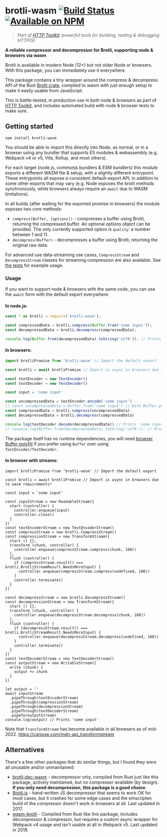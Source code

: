 # brotli-wasm [![Build Status](https://github.com/httptoolkit/brotli-wasm/workflows/CI/badge.svg)](https://github.com/httptoolkit/brotli-wasm/actions) [![Available on NPM](https://img.shields.io/npm/v/brotli-wasm.svg)](https://npmjs.com/package/brotli-wasm)

> _Part of [HTTP Toolkit](https://httptoolkit.tech): powerful tools for building, testing & debugging HTTP(S)_

**A reliable compressor and decompressor for Brotli, supporting node & browsers via wasm**

Brotli is available in modern Node (12+) but not older Node or browsers. With this package, you can immediately use it everywhere.

This package contains a tiny wrapper around the compress & decompress API of the Rust [Brotli crate](https://crates.io/crates/brotli), compiled to wasm with just enough setup to make it easily usable from JavaScript.

This is battle-tested, in production use in both node & browsers as part of [HTTP Toolkit](https://httptoolkit.tech/), and includes automated build with node & browser tests to make sure.

## Getting started

```
npm install brotli-wasm
```

You should be able to import this directly into Node, as normal, or in a browser using any bundler that supports ES modules & webassembly (e.g. Webpack v4 or v5, Vite, Rollup, and most others).

For each target (node.js, commonjs bundlers & ESM bundlers) this module exports a different WASM file & setup, with a slightly different entrypoint. These entrypoints all expose a consistent default-export API, in addition to some other exports that may vary (e.g. Node exposes the brotli methods synchronously, while browsers always require an `await` due to WASM limitations).

In all builds (after waiting for the exported promise in browsers) the module exposes two core methods:

* `compress(Buffer, [options])` - compresses a buffer using Brotli, returning the compressed buffer. An optional options object can be provided. The only currently supported option is `quality`: a number between 1 and 11.
* `decompress(Buffer)` - decompresses a buffer using Brotli, returning the original raw data.

For advanced use data-streaming use cases, `CompressStream` and `DecompressStream` classes for streaming compression are also available. See [the tests](https://github.com/httptoolkit/brotli-wasm/blob/main/test/brotli.spec.ts) for example usage.

### Usage

If you want to support node & browsers with the same code, you can use the `await` form with the default export everywhere.

#### In node.js:

```javascript
const * as brotli = require('brotli-wasm');

const compressedData = brotli.compress(Buffer.from('some input'));
const decompressedData = brotli.decompress(compressedData);

console.log(Buffer.from(decompressedData).toString('utf8')); // Prints 'some input'
```

#### In browsers:

```javascript
import brotliPromise from 'brotli-wasm' // Import the default export

const brotli = await brotliPromise // Import is async in browsers due to wasm requirements!

const textEncoder = new TextEncoder()
const textDecoder = new TextDecoder()

const input = 'some input'

const uncompressedData = textEncoder.encode('some input')
// const uncompressedData = Buffer.from('some input') // With Buffer polyfill
const compressedData = brotli.compress(uncompressedData)
const decompressedData = brotli.decompress(compressedData)

console.log(textDecoder.decode(decompressedData)) // Prints 'some input'
// console.log(Buffer.from(decompressedData).toString('utf8')); // Prints 'some input' with Buffer polyfill
```

The package itself has no runtime dependencies, you will need [browser Buffer polyfill](https://www.npmjs.com/package/browserify-zlib) if you prefer using `Buffer` over using `TextEncoder/TextDecoder`.

#### In browser with streams:
```
import brotliPromise from 'brotli-wasm' // Import the default export

const brotli = await brotliPromise // Import is async in browsers due to wasm requirements!

const input = 'some input'

const inputStream = new ReadableStream({
  start (controller) {
	controller.enqueue(input)
	controller.close()
  }
})
const textEncoderStream = new TextEncoderStream()
const compressStream = new brotli.CompressStream()
const compressionStream = new TransformStream({
  start () {},
  transform (chunk, controller) {
	controller.enqueue(compressStream.compress(chunk, 100))
  },
  flush (controller) {
	if (compressStream.result() === brotli.BrotliStreamResult.NeedsMoreInput) {
	  controller.enqueue(compressStream.compress(undefined, 100))
	}
	controller.terminate()
  }
})

const decompressStream = new brotli.DecompressStream()
const decompressionStream = new TransformStream({
  start () {},
  transform (chunk, controller) {
	controller.enqueue(decompressStream.decompress(chunk, 100))
  },
  flush (controller) {
	if (decompressStream.result() === brotli.BrotliStreamResult.NeedsMoreInput) {
	  controller.enqueue(decompressStream.decompress(undefined, 100))
	}
	controller.terminate()
  }
})
const textDecoderStream = new TextDecoderStream()
const outputStream = new WritableStream({
  write (chunk) {
	output += chunk
  }
})

let output = ''
await inputStream
  .pipeThrough(textEncoderStream)
  .pipeThrough(compressionStream)
  .pipeThrough(decompressionStream)
  .pipeThrough(textDecoderStream)
  .pipeTo(outputStream)
console.log(output) // Prints 'some input'
```

Note that `TransformStream` has become available in all browsers as of mid-2022. https://caniuse.com/mdn-api_transformstream

## Alternatives

There's a few other packages that do similar things, but I found they were all unusable and/or unmaintained:

* [brotli-dec-wasm](https://www.npmjs.com/package/brotli-dec-wasm) - decompressor only, compiled from Rust just like this package, actively maintained, but no compressor available (by design). **If you only need decompression, this package is a good choice**.
* [Brotli.js](https://www.npmjs.com/package/brotli) - hand-written JS decompressor that seems to work OK for most cases, but it crashes for some edge cases and the emscripten build of the compressor doesn't work in browsers at all. Last updated in 2017.
* [wasm-brotli](https://www.npmjs.com/package/wasm-brotli) - Compiled from Rust like this package, includes decompressor & compressor, but requires a custom async wrapper for Webpack v4 usage and isn't usable at all in Webpack v5. Last updated in 2019.
